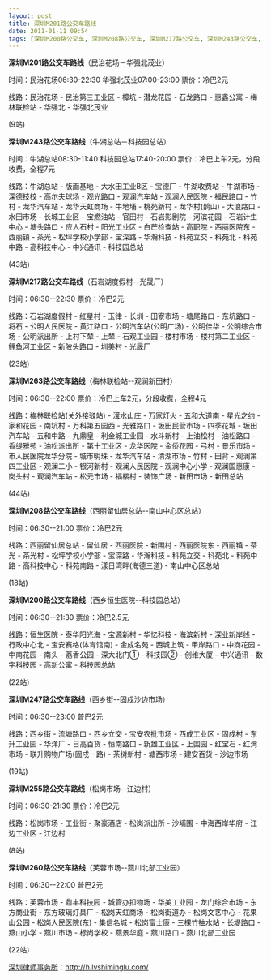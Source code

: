 ```yaml
---
layout: post
title: 深圳M201路公交车路线
date: 2011-01-11 09:54
tags: [深圳M200路公交车, 深圳M208路公交车, 深圳M217路公交车, 深圳M243路公交车, 深圳M247路公交车, 深圳M255路公交车, 深圳M260路公交车, 深圳M263路公交车, 深圳分类信息网站, 深圳市公交]
---
```

<strong>深圳M201路公交车路线</strong>（民治花场－华强北茂业）

时间：民治花场06:30-22:30 华强北茂业07:00-23:00 票价：冷巴2元

线路：民治花场 - 民治第三工业区 - 樟坑 - 潜龙花园 - 石龙路口 - 惠鑫公寓 - 梅林联检站 - 华强北 - 华强北茂业

(9站)

<strong>深圳M243路公交车路线</strong>（牛湖总站－科技园总站）

时间：牛湖总站08:30-11:40 科技园总站17:40-20:00 票价：冷巴上车2元，分段收费，全程7元

线路：牛湖总站 - 版画基地 - 大水田工业B区 - 宝德厂 - 牛湖收费站 - 牛湖市场 - 深德技校 - 高尔夫球场 - 观光路口 - 观澜汽车站 - 观澜人民医院 - 福民路口 - 竹村 - 龙华汽车站 - 龙华天虹商场 - 牛地埔 - 桃苑新村 - 龙华村(鹊山) - 大浪路口 - 水田市场 - 长城工业区 - 宝燃油站 - 官田村 - 石岩影剧院 - 河滨花园 - 石岩计生中心 - 塘头路口 - 应人石村 - 阳光工业区 - 白芒检查站 - 高职院 - 西丽医院东 - 西丽镇 - 茶光 - 松坪学校小学部 - 宝深路 - 华瀚科技 - 科苑立交 - 科苑北 - 科苑中路 - 高科技中心 - 中兴通讯 - 科技园总站

(43站)

<strong>深圳M217路公交车路线</strong>（石岩湖度假村--光晟厂）

时间：06:30--22:30 票价：冷巴2元

线路：石岩湖度假村 - 红星村 - 玉律 - 长圳 - 田寮市场 - 塘尾路口 - 东坑路口 - 将石 - 公明人民医院 - 黄江路口 - 公明汽车站(公明广场) - 公明佳华 - 公明综合市场 - 公明派出所 - 上村下辇 - 上辇 - 石观工业园 - 楼村市场 - 楼村第二工业区 - 鲤鱼河工业区 - 新陂头路口 - 圳美村 - 光晟厂

(23站)

<strong>深圳M263路公交车路线</strong>（梅林联检站--观澜新田村）

时间：06:30--22:00 票价：冷巴上车2元，分段收费，全程4元

线路：梅林联检站(关外接驳站) - 滢水山庄 - 万家灯火 - 五和大道南 - 星光之约 - 家和花园 - 南坑村 - 万科第五园西 - 光雅路口 - 坂田民营市场 - 四季花城 - 坂田汽车站 - 五和中路 - 九鼎皇 - 利金城工业园 - 水斗新村 - 上油松村 - 油松路口 - 香缇雅苑 - 油松派出所 - 第十工业区 - 龙华医院 - 金侨花园 - 弓村 - 景乐市场 - 市人民医院龙华分院 - 城市明珠 - 龙华汽车站 - 清湖市场 - 竹村 - 田背 - 观澜第四工业区 - 观澜二小 - 银河新村 - 观澜人民医院 - 观澜中心小学 - 观澜国惠康 - 岗头村 - 观澜汽车站 - 松元市场 - 福楼村 - 装饰广场 - 新田市场 - 新田总站

(44站)

<strong>深圳M208路公交车路线</strong>（西丽留仙居总站--南山中心区总站）

时间：06:30--21:00 票价：冷巴2元

线路：西丽留仙居总站 - 留仙居 - 西丽医院 - 新围村 - 西丽医院东 - 西丽镇 - 茶光 - 茶光村 - 松坪学校小学部 - 宝深路 - 华瀚科技 - 科苑立交 - 科苑北 - 科苑中路 - 高科技中心 - 科苑南路 - 漾日湾畔(海德三道) - 南山中心区总站

(18站)

<strong>深圳M200路公交车路线</strong>（西乡恒生医院--科技园总站）

时间：06:30--21:30 票价：冷巴2.5元

线路：恒生医院 - 泰华阳光海 - 宝源新村 - 华忆科技 - 海滨新村 - 深业新岸线 - 行政中心北 - 宝安赛格(体育馆南) - 金成名苑 - 西城上筑 - 甲岸路口 - 中商花园 - 中南花园 - 南头 - 荔香公园 - 深大北门① - 科技园② - 创维大厦 - 中兴通讯 - 数字科技园 - 高新公寓 - 科技园总站

(22站)

<strong>深圳M247路公交车路线</strong>（西乡街--固戍沙边市场）

时间：06:30--23:00 普巴2元

线路：西乡街 - 流塘路口 - 西乡立交 - 宝安农批市场 - 西成工业区 - 固戍村 - 东升工业园 - 华洋厂 - 日高百货 - 恒南路口 - 新雄工业区 - 上围园 - 红宝石 - 红湾市场 - 联升购物广场(固戍一路) - 茶树新村 - 塘西市场 - 建安百货 - 沙边市场

(19站)

<strong>深圳M255路公交车路线</strong>（松岗市场--江边村）

时间：06:30-21:30 票价：冷巴2元

线路：松岗市场 - 工业街 - 聚豪酒店 - 松岗派出所 - 沙埔围 - 中海西岸华府 - 江边工业区 - 江边村

(8站)

<strong>深圳M260路公交车路线</strong>（芙蓉市场--燕川北部工业园）

时间：06:30--22:00 普巴2元

线路：芙蓉市场 - 鼎丰科技园 - 城管办扣物场 - 华美工业园 - 龙门综合市场 - 东方商业街 - 东方玻璃灯具厂 - 松岗天虹商场 - 松岗街道办 - 松岗文艺中心 - 花果山公园 - 松岗人民医院(东) - 集信名城 - 松岗富士康 - 三棵竹抽水站 - 长堤路口 - 燕山小学 - 燕川市场 - 标尚学校 - 燕景华庭 - 燕川路口 - 燕川北部工业园

(22站)

<a href="http://h.lvshiminglu.com/">深圳律师事务所</a>：<a href="http://h.lvshiminglu.com/">http://h.lvshiminglu.com/</a>

